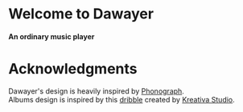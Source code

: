 # Welcome to Dawayer
#### An ordinary music player

# Acknowledgments
Dawayer's design is heavily inspired by [Phonograph](https://play.google.com/store/apps/details?id=com.kabouzeid.gramophone).  
Albums design is inspired by this [dribble](https://dribbble.com/shots/4579038-Foodiefit-Interaction-studio-included) created by [Kreativa Studio](https://dribbble.com/KreativaStudio).